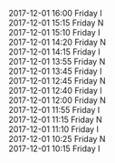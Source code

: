 2017-12-01 16:00 Friday  I  
2017-12-01 15:15 Friday  N  
2017-12-01 15:10 Friday  I  
2017-12-01 14:20 Friday  N  
2017-12-01 14:15 Friday  I  
2017-12-01 13:55 Friday  N  
2017-12-01 13:45 Friday  I  
2017-12-01 12:45 Friday  N  
2017-12-01 12:40 Friday  I  
2017-12-01 12:00 Friday  N  
2017-12-01 11:55 Friday  I  
2017-12-01 11:15 Friday  N  
2017-12-01 11:10 Friday  I  
2017-12-01 10:25 Friday  N  
2017-12-01 10:15 Friday  I  
